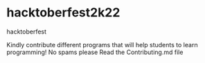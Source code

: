 # hacktoberfest2k22
hacktoberfest

Kindly contribute different programs that will help students to learn programming!
No spams please
Read the Contributing.md file

